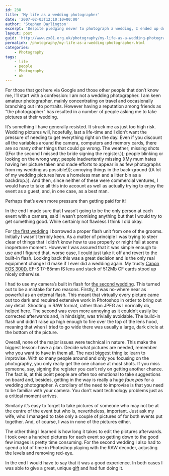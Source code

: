```yaml
---
id: 238
title: 'My life as a wedding photographer'
date: '2007-02-03T12:10:10+00:00'
author: 'Stephen Darlington'
excerpt: 'Despite pledging never to photograph a wedding, I ended up doing it twice in less than a month. Here is my experience.'
layout: post
guid: 'http://www.zx81.org.uk/photography/my-life-as-a-wedding-photographer.html'
permalink: /photography/my-life-as-a-wedding-photographer.html
categories:
    - Photography
tags:
    - life
    - people
    - Photography
    - uk
---
```


For those that got here via Google and those other people that don’t know me, I’ll start with a confession: I am not a wedding photographer. I am keen amateur photographer, mainly concentrating on travel and occasionally branching out into portraits. However having a reputation among friends as “the photographer” has resulted in a number of people asking me to take pictures at their wedding.

It’s something I have generally resisted. It struck me as just too high risk. Wedding pictures will, hopefully, last a life-time and I didn’t want the pressure of needing to get everything right on the day. Even if you discount all the variables around the camera, computers and memory cards, there are so many other things that could go wrong. The weather; missing shots ((For the second I missed the bride signing the register.)); people blinking or looking on the wrong way; people inadvertently missing ((My mum hates having her picture taken and made efforts to appear in as few photographs from my wedding as possible!)); annoying things in the back-ground ((A lot of my wedding pictures have a homeless man and a litter bin as a backdrop.)). And then, since neither of these were commercial ventures, I would have to take all this into account as well as actually trying to enjoy the event as a guest, and, in one case, as a best man.

Perhaps that’s even more pressure than getting paid for it!

In the end I made sure that I wasn’t going to be the only person at each event with a camera, said I wasn’t promising anything but that I would try to get something good. While certainly not flawless I think I did okay.

For [the first wedding](http://www.zx81.org.uk/blog/a-very-civil-partnership.html "P&H get hitched") I borrowed a proper flash unit from one of the grooms. Initially I wasn’t terribly keen. As a matter of principle I was trying to steer clear of things that I didn’t know how to use properly or might fail at some inopertune moment. However I was assured that it was simple enough to use and I figured that, worse case, I could just take it off and revert to the built-in flash. Looking back this was a great decision and is the only real equipment change I’d make if I ever did a wedding again. My trusty [Canon EOS 300D](http://www.zx81.org.uk/photography/camera-gear.html "My camera gear"), EF-S 17-85mm IS lens and stack of 512Mb CF cards stood up nicely otherwise.

I had to use my camera’s built in flash for [the second wedding](http://www.zx81.org.uk/blog/september-wedding.html "R & T get married"). This turned out to be a mistake for two reasons. Firstly, it was no-where near as powerful as an external flash. This meant that virtually every picture came out too dark and required extensive work in Photoshop in order to bring out any detail. Shooting in RAW format, rather than JPEG as I normally do, helped here. The second was even more annoying as it couldn’t easily be corrected afterwards and, in hindsight, was trivially avoidable. The build-in flash unit didn’t raise up high enough to fire over the top of the lens hood, meaning that when I tried to go wide there was usually a large, dark circle at the bottom of the picture.

Overall, none of the major issues were technical in nature. This make the biggest lesson: have a plan. Decide what pictures are needed, remember who you want to have in them all. The next biggest thing is: learn to improvise. With so many people around and only you focusing on the photography, you only really get the one chance at most shots. If you miss someone, say, signing the register you can’t rely on getting another chance. The fact is, at this point people are often too emotional to take suggestions on board and, besides, getting in the way is really a huge *faux pas* for a wedding photographer. A corollary of the need to improvise is that you need to be familiar with your camera. You don’t want technology problems just as a critical moment arrives.

Similarly it’s easy to forget to take pictures of someone who may not be at the centre of the event but who is, nevertheless, important. Just ask my wife, who I managed to take only a couple of pictures of for both events put together. And, of course, I was in none of the pictures either.

The other thing I learned is how long it takes to edit the pictures afterwards. I took over a hundred pictures for each event so getting down to the good few images is pretty time consuming. For the second wedding I also had to spend a lot of time in Photoshop playing with the RAW decoder, adjusting the levels and removing red-eye.

In the end I would have to say that it was a good experience. In both cases I was able to give a great, unique [gift](http://www.zx81.org.uk/photography/photo-book-group-test-part-1.html "Photo book") and had fun doing it.